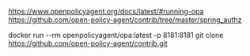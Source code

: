 https://www.openpolicyagent.org/docs/latest/#running-opa
https://github.com/open-policy-agent/contrib/tree/master/spring_authz


docker run --rm openpolicyagent/opa:latest -p 8181:8181
git clone https://github.com/open-policy-agent/contrib.git

